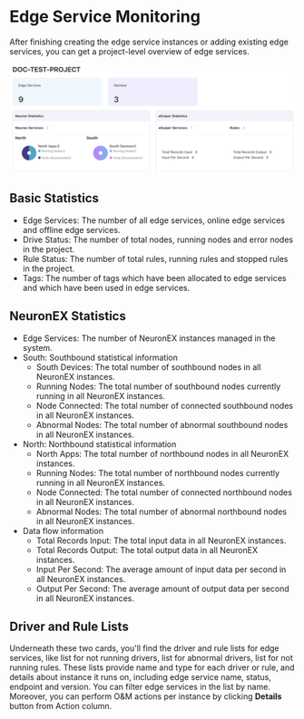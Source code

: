 # Edge Service Monitoring

After finishing creating the edge service instances or adding existing edge services, you can get a project-level overview of edge services.

![edge-list-pro_monitor](./_assets/edge-list-pro_monitor.png)



## Basic Statistics

- Edge Services: The number of all edge services, online edge services and offline edge services.
- Drive Status: The number of total nodes, running nodes and error nodes in the project.
- Rule Status: The number of total rules, running rules and stopped rules in the project.
- Tags: The number of tags which have been allocated to edge services and which have been used in edge services.

## NeuronEX Statistics

- Edge Services: The number of NeuronEX instances managed in the system.
- South: Southbound statistical information
  - South Devices: The total number of southbound nodes in all NeuronEX instances.
  - Running Nodes: The total number of southbound nodes currently running in all NeuronEX instances.
  - Node Connected: The total number of connected southbound nodes in all NeuronEX instances.
  - Abnormal Nodes: The total number of abnormal southbound nodes in all NeuronEX instances.
- North: Northbound statistical information
  - North Apps: The total number of northbound nodes in all NeuronEX instances.
  - Running Nodes: The total number of northbound nodes currently running in all NeuronEX instances.
  - Node Connected: The total number of connected northbound nodes in all NeuronEX instances.
  - Abnormal Nodes: The total number of abnormal northbound nodes in all NeuronEX instances.
- Data flow information
  - Total Records Input: The total input data in all NeuronEX instances.
  - Total Records Output: The total output data in all NeuronEX instances.
  - Input Per Second: The average amount of input data per second in all NeuronEX instances.
  - Output Per Second: The average amount of output data per second in all NeuronEX instances.

## Driver and Rule Lists

Underneath these two cards, you'll find the driver and rule lists for edge services, like list for not running drivers, list for abnormal drivers, list for not running rules. These lists provide name and type for each driver or rule, and details about instance it runs on, including edge service name, status, endpoint and version. You can filter edge services in the list by name. Moreover, you can perform O&M actions per instance by clicking **Details** button from Action column.